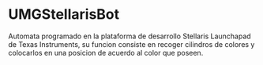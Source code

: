 UMGStellarisBot
===============

Automata programado en la plataforma de desarrollo Stellaris Launchapad de Texas Instruments, su funcion
consiste en recoger cilindros de colores y colocarlos en una posicion de acuerdo al color que poseen.
